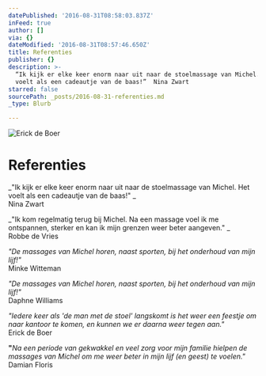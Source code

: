 ```yaml
---
datePublished: '2016-08-31T08:58:03.837Z'
inFeed: true
author: []
via: {}
dateModified: '2016-08-31T08:57:46.650Z'
title: Referenties
publisher: {}
description: >-
  “Ik kijk er elke keer enorm naar uit naar de stoelmassage van Michel. Het
  voelt als een cadeautje van de baas!”  Nina Zwart
starred: false
sourcePath: _posts/2016-08-31-referenties.md
_type: Blurb

---
```

![Erick de Boer](https://the-grid-user-content.s3-us-west-2.amazonaws.com/33d6cd15-2c6b-48b3-b902-0b8ac13ff924.jpg)

# Referenties

_"Ik kijk er elke keer enorm naar uit naar de stoelmassage van Michel. Het voelt als een cadeautje van de baas!" _  
Nina Zwart

_"Ik kom regelmatig terug bij Michel. Na een massage voel ik me ontspannen, sterker en kan ik mijn grenzen weer beter aangeven." _  
Robbe de Vries

_"De massages van Michel horen, naast sporten, bij het onderhoud van mijn lijf!"_  
Minke Witteman

_"De massages van Michel horen, naast sporten, bij het onderhoud van mijn lijf!"_  
Daphne Williams

_"Iedere keer als 'de man met de stoel' langskomt is het weer een feestje om naar kantoor te komen, en kunnen we er daarna weer tegen aan."_  
Erick de Boer

**"**_Na een periode van gekwakkel en veel zorg voor mijn familie hielpen de massages van Michel om me weer beter in mijn lijf (en geest) te voelen."_  
Damian Floris